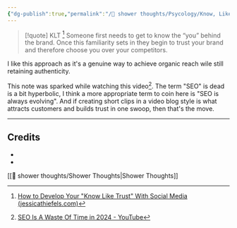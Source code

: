 ```yaml
---
{"dg-publish":true,"permalink":"/🚿 shower thoughts/Psycology/Know, Like and Trust/","tags":["advice","buisness","selfhosted"],"created":"2024-02-29T22:19:56.782-06:00","updated":"2024-03-01T00:19:36.000-06:00"}
---
```


> [!quote] KLT [^1]
> Someone first needs to get to know the “you” behind the brand. Once this familiarity sets in they begin to trust your brand and therefore choose you over your competitors. 

I like this approach as it's a genuine way to achieve organic reach wile still retaining authenticity. 

This note was sparked while watching this video[^video]. The term "SEO" is dead is a bit hyperbolic, I think a more appropriate term to coin here is "SEO is always evolving". And if creating short clips in a video blog style is what attracts customers and builds trust in one swoop, then that's the move.

---
## Credits
- [^1]: [How to Develop Your "Know Like Trust" With Social Media (jessicathiefels.com)](https://jessicathiefels.com/blog/know-like-trust/)
- [^video]: [SEO Is A Waste Of Time in 2024 - YouTube](https://www.youtube.com/watch?v=4j2_sbd2yak)

[[🚿 shower thoughts/Shower Thoughts\|Shower Thoughts]]